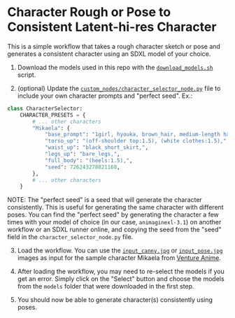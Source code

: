 # Character Rough or Pose to Consistent Latent-hi-res Character

This is a simple workflow that takes a rough character sketch or pose and generates a consistent character using an SDXL model of your choice.

1. Download the models used in this repo with the [`download_models.sh`](../download_models.sh) script.

2. (optional) Update the [`custom_nodes/character_selector_node.py`](custom_nodes/character_selector_node.py) file to include your own character prompts and "perfect seed". Ex.:

```python
class CharacterSelector:
    CHARACTER_PRESETS = {
        # ... other characters
        "Mikaela": {
            "base_prompt": "1girl, hyouka, brown_hair, medium-length hair",
            "torso_up": "(off-shoulder top:1.5), (white clothes:1.5),",
            "waist_up": "black_short_skirt,",
            "legs_up": "bare_legs,",
            "full_body": "(heels:1.5),",
            "seed": 726243278021168,
        },
        # ... other characters
    }
```
NOTE: The "perfect seed" is a seed that will generate the character consistently. This is useful for generating the same character with different poses. You can find the "perfect seed" by generating the character a few times with your model of choice (in our case, `animaginexl-3.1`) on another workflow or an SDXL runner online, and copying the seed from the "seed" field in the `character_selector_node.py` file.

3. Load the workflow. You can use the [`input_canny.jpg`](input_canny.jpg) or [`input_pose.jpg`](input_pose.jpg) images as input for the sample character Mikaela from [Venture Anime](https://venture-anime.com/about#mikaela).

4. After loading the workflow, you may need to re-select the models if you get an error. Simply click on the "Select" button and choose the models from the `models` folder that were downloaded in the first step.

5. You should now be able to generate character(s) consistently using poses.
